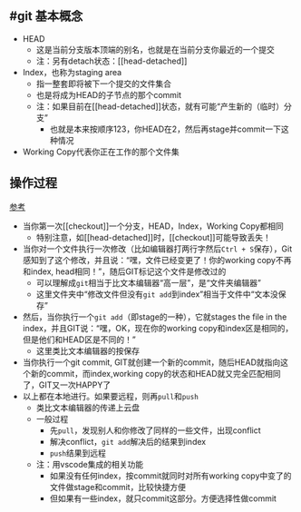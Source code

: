 ## #git 基本概念
- HEAD
    - 这是当前分支版本顶端的别名，也就是在当前分支你最近的一个提交
    - 注：另有detach状态：[[head-detached]]
- Index，也称为staging area
  - 指一整套即将被下一个提交的文件集合
  - 也是将成为HEAD的子节点的那个commit
  - 注：如果目前在[[head-detached]]状态，就有可能“产生新的（临时）分支”
    - 也就是本来按顺序123，你HEAD在2，然后再stage并commit一下这种情况
- Working Copy代表你正在工作的那个文件集
## 操作过程
[参考](https://www.cnblogs.com/kidsitcn/p/4513297.html)
- 当你第一次[[checkout]]一个分支，HEAD，Index，Working Copy都相同
  - 特别注意，如[[head-detached]]时，[[checkout]]可能导致丢失！
- 当你对一个文件执行一次修改（比如编辑器打两行字然后`Ctrl + S`保存），Git感知到了这个修改，并且说：“嘿，文件已经变更了！你的working copy不再和index, head相同！”，随后GIT标记这个文件是修改过的
    - 可以理解成`git`相当于比文本编辑器“高一层”，是“文件夹编辑器”
    - 这里文件夹中“修改文件但没有`git add`到index”相当于文件中“文本没保存”
- 然后，当你执行一个`git add`（即stage的一种），它就stages the file in the index，并且GIT说：“嘿，OK，现在你的working copy和index区是相同的，但是他们和HEAD区是不同的！”
    - 这里类比文本编辑器的按保存
- 当你执行一个git commit, GIT就创建一个新的commit，随后HEAD就指向这个新的commit，而index,working copy的状态和HEAD就又完全匹配相同了，GIT又一次HAPPY了
- 以上都在本地进行。如果要远程，则再`pull`和`push`
  - 类比文本编辑器的传递上云盘
  - 一般过程
    - 先`pull`，发现别人和你修改了同样的一些文件，出现conflict
    - 解决conflict，`git add`解决后的结果到index
    - `push`结果到远程
  - 注：用vscode集成的相关功能
    - 如果没有任何index，按commit就同时对所有working copy中变了的文件做stage和commit，比较快捷方便
    - 但如果有一些index，就只commit这部分。方便选择性做commit